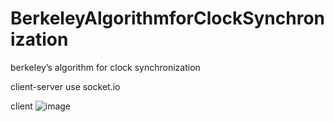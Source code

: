 # BerkeleyAlgorithmforClockSynchronization
berkeley’s algorithm for clock synchronization

client-server use socket.io

client 
![image](https://user-images.githubusercontent.com/102815914/209139819-f3b524c6-df33-41a1-a775-89818f5509b5.png)
